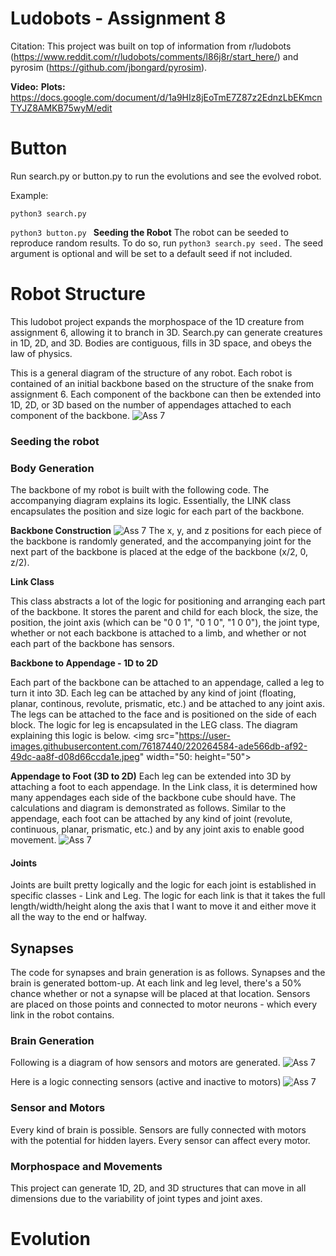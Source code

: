 # Ludobots - Assignment 8
Citation: This project was built on top of information from r/ludobots (https://www.reddit.com/r/ludobots/comments/l86j8r/start_here/) and pyrosim (https://github.com/jbongard/pyrosim).

**Video:**
**Plots:** https://docs.google.com/document/d/1a9HIz8jEoTmE7Z87z2EdnzLbEKmcnTYJZ8AMKB75wyM/edit

# Button
Run search.py or button.py to run the evolutions and see the evolved robot. 

Example: 

```python3 search.py```

```python3 button.py ```
**Seeding the Robot**
The robot can be seeded to reproduce random results. To do so, run ```python3 search.py seed.``` The seed argument is optional and will be set to a default seed if not included.

# Robot Structure
This ludobot project expands the morphospace of the 1D creature from assignment 6, allowing it to branch in 3D. Search.py can generate creatures in 1D, 2D, and 3D. Bodies are contiguous, fills in 3D space, and obeys the law of physics.

This is a general diagram of the structure of any robot. Each robot is contained of an initial backbone based on the structure of the snake from assignment 6. Each component of the backbone can then be extended into 1D, 2D, or 3D based on the number of appendages attached to each component of the backbone.
 ![Ass 7](https://user-images.githubusercontent.com/76187440/220261061-c3e776f3-330c-4159-8611-5fb4f549eaf0.jpeg)

### Seeding the robot
### Body Generation
The backbone of my robot is built with the following code. The accompanying diagram explains its logic. Essentially, the LINK class encapsulates the position and size logic for each part of the backbone. 

**Backbone Construction**
![Ass 7](https://user-images.githubusercontent.com/76187440/220262770-e7443a34-a22a-4ad9-a4bb-d77304863f9e.jpeg)
The x, y, and z positions for each piece of the backbone is randomly generated, and the accompanying joint for the next part of the backbone is placed at the edge of the backbone (x/2, 0, z/2).

**Link Class**

This class abstracts a lot of the logic for positioning and arranging each part of the backbone. It stores the parent and child for each block, the size, the position, the joint axis (which can be "0 0 1", "0 1 0", "1 0 0"), the joint type, whether or not each backbone is attached to a limb, and whether or not each part of the backbone has sensors.

**Backbone to Appendage - 1D to 2D**

Each part of the backbone can be attached to an appendage, called a leg to turn it into 3D. Each leg can be attached by any kind of joint (floating, planar, continous, revolute, prismatic, etc.) and be attached to any joint axis. The legs can be attached to the face and is positioned on the side of each block. The logic for leg is encapsulated in the LEG class. The diagram explaining this logic is below.
<img src="https://user-images.githubusercontent.com/76187440/220264584-ade566db-af92-49dc-aa8f-d08d66ccda1e.jpeg" width="50: height="50">

**Appendage to Foot (3D to 2D)**
Each leg can be extended into 3D by attaching a foot to each appendage. In the Link class, it is determined how many appendages each side of the backbone cube should have. The calculations and diagram is demonstrated as follows. Similar to the appendage, each foot can be attached by any kind of joint (revolute, continuous, planar, prismatic, etc.) and by any joint axis to enable good movement.
![Ass 7](https://user-images.githubusercontent.com/76187440/220265724-45d048db-04a3-4e5c-86c1-621979cad332.jpeg)


#### Joints
Joints are built pretty logically and the logic for each joint is established in specific classes - Link and Leg. The logic for each link is that it takes the full length/width/height along the axis that I want to move it and either move it all the way to the end or halfway.

## Synapses
The code for synapses and brain generation is as follows. Synapses and the brain is generated bottom-up. At each link and leg level, there's a 50% chance whether or not a synapse will be placed at that location. Sensors are placed on those points and connected to motor neurons - which every link in the robot contains.

### Brain Generation
Following is a diagram of how sensors and motors are generated.
![Ass 7](https://user-images.githubusercontent.com/76187440/220268122-99ad40de-f6a0-4e4e-a191-f9f08a161395.jpeg)

Here is a logic connecting sensors (active and inactive to motors)
![Ass 7](https://user-images.githubusercontent.com/76187440/220268887-d5888829-719b-4883-9471-3586055f9667.jpeg)

### Sensor and Motors
Every kind of brain is possible. Sensors are fully connected with motors with the potential for hidden layers. Every sensor can affect every motor.

### Morphospace and Movements
This project can generate 1D, 2D, and 3D structures that can move in all dimensions due to the variability of joint types and joint axes. 

# Evolution
